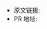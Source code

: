 <!---
示例: 
- 原文链接：[Creating Documents from Outlines — Leo 5.6 documentation](http://leoeditor.com/tutorial-rst3.html) (从 Leo 官网中找寻想翻译的文章, 附原文链接) 
- PR 地址：#3 (提交翻译时先空着, 待翻译完提交 PR 时增补)
-->

- 原文链接:
- PR 地址: 
